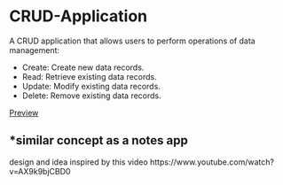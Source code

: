 # CRUD-Application


A CRUD application that allows users to perform operations of data management:<br>
<ul>
<li>Create: Create new data records.</li>
<li>Read: Retrieve existing data records.</li>
<li>Update: Modify existing data records.</li>
<li>Delete: Remove existing data records.</li>
</ul>
<a href="https://crud-application-with-localstorage.netlify.app/">Preview</a>
<h2>*similar concept as a notes app</h2>
design and idea inspired by this video https://www.youtube.com/watch?v=AX9k9bjCBD0
